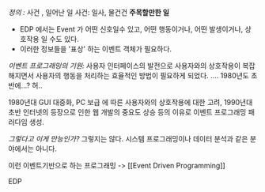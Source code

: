 *정의 :*
사건 , 일어난 일
사건: 일사, 물건건
**주목할만한 일**
- EDP 에서는 Event 가 어떤 신호일수 있고, 어떤 행동이거나, 어떤 발생이거나, 상호작용 일 수도 있다.
- 이러한 정보들을 '표상' 하는 이벤트 객체가 필요하다. 

*이벤트 프로그래밍의 기원:*
사용자 인터페이스의 발전으로 
사용자와의 상호작용이 복잡해지면서 
사용자의 행동을 처리하는 효율적인 방법이 필요하게 되었다. 
.... 1980년도 초반에...? 허..

1980년대 GUI 대중화, PC 보급 에 따른 사용자와의 상호작용에 대한 고려, 
1990년대 초반 인터넷의 등장으로 인한 웹 개발의 중요도 상승 
등의 이유로 이벤트 프로그래밍 패러다임 생성.

*그렇다고 이게 만능인가?* 
그렇지는 않다.
시스템 프로그래밍이나 데이터 분석과 같은 분야에서는 아니다. 

이런 이벤트기반으로 하는 프로그래밍 -> [[Event Driven Programming]]

EDP
